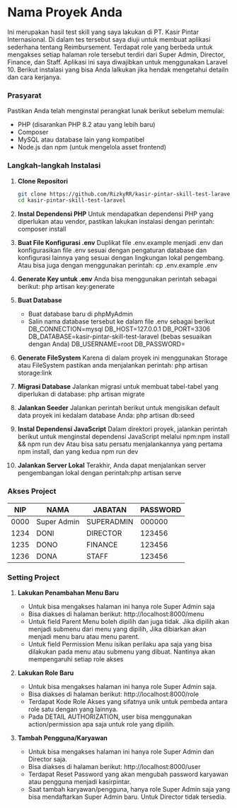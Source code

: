 # Nama Proyek Anda

Ini merupakan hasil test skill yang saya lakukan di PT. Kasir Pintar Internasional. Di dalam tes tersebut saya diuji untuk membuat aplikasi sederhana tentang Reimbursement. Terdapat role yang berbeda untuk mengakses setiap halaman role tersebut terdiri dari Super Admin, Director, Finance, dan Staff. Aplikasi ini saya diwajibkan untuk menggunakan Laravel 10. Berikut instalasi yang bisa Anda lalkukan jika hendak mengetahui detailn dan cara kerjanya.

### Prasyarat

Pastikan Anda telah menginstal perangkat lunak berikut sebelum memulai:

- PHP (disarankan PHP 8.2 atau yang lebih baru)
- Composer
- MySQL atau database lain yang kompatibel
- Node.js dan npm (untuk mengelola asset frontend)

### Langkah-langkah Instalasi

1. **Clone Repositori**

   ```bash
   git clone https://github.com/RizkyRR/kasir-pintar-skill-test-laravel.git
   cd kasir-pintar-skill-test-laravel

2. **Instal Dependensi PHP**
    Untuk mendapatkan dependensi PHP yang diperlukan atau vendor, pastikan lakukan instalasi dengan perintah: composer install

3. **Buat File Konfigurasi .env**
    Duplikat file .env.example menjadi .env dan konfigurasikan file .env sesuai dengan pengaturan database dan konfigurasi lainnya yang sesuai dengan lingkungan lokal pengembang. Atau bisa juga dengan menggunakan perintah: cp .env.example .env

4. **Generate Key untuk .env**
    Anda bisa menggunakan perintah sebagai berikut: php artisan key:generate

5. **Buat Database**
    - Buat database baru di phpMyAdmin 
    - Salin nama database tersebut ke dalam file .env sebagai berikut
        DB_CONNECTION=mysql
        DB_HOST=127.0.0.1
        DB_PORT=3306
        DB_DATABASE=kasir-pintar-skill-test-laravel (bebas sesuaikan dengan Anda)
        DB_USERNAME=root
        DB_PASSWORD=

6. **Generate FileSystem**
    Karena di dalam proyek ini menggunakan Storage atau FileSystem pastikan anda menjalankan perintah: php artisan storage:link

7. **Migrasi Database**
    Jalankan migrasi untuk membuat tabel-tabel yang diperlukan di database: php artisan migrate

8. **Jalankan Seeder**
    Jalankan perintah berikut untuk mengisikan default data proyek ini kedalam database Anda: php artisan db:seed

9. **Instal Dependensi JavaScript**
    Dalam direktori proyek, jalankan perintah berikut untuk menginstal dependensi JavaScript melalui npm:npm install && npm run dev
    Atau bisa satu persatu menjalankannya yang pertama npm install, dan yang kedua npm run dev

10. **Jalankan Server Lokal**
    Terakhir, Anda dapat menjalankan server pengembangan lokal dengan perintah:php artisan serve


### Akses Project
| NIP | NAMA | JABATAN | PASSWORD |
|------|------|------|------|
| 0000 | Super Admin   | SUPERADMIN  | 000000  |
| 1234 | DONI   | DIRECTOR   | 123456  |
| 1235  | DONO   | FINANCE   | 123456  |
| 1236  | DONA   | STAFF   | 123456  |


### Setting Project
1. **Lakukan Penambahan Menu Baru**
    - Untuk bisa mengakses halaman ini hanya role Super Admin saja
    - Bisa diakses di halaman berikut: http://localhost:8000/menu
    - Untuk field Parent Menu boleh dipilih dan juga tidak. Jika dipilih akan menjadi submenu dari menu yang dipilih, Jika dibiarkan akan menjadi menu baru atau menu parent.
    - Untuk field Permission Menu isikan perilaku apa saja yang bisa dilakukan pada menu atau submenu yang dibuat. Nantinya akan mempengaruhi setiap role akses

2. **Lakukan Role Baru**
    - Untuk bisa mengakses halaman ini hanya role Super Admin saja.
    - Bisa diakses di halaman berikut: http://localhost:8000/role
    - Terdapat Kode Role Akses yang sifatnya unik untuk pembeda antara role satu dengan yang lainnya.
    - Pada DETAIL AUTHORIZATION, user bisa menggunakan action/permission apa saja untuk role yang dipilih.

3. **Tambah Pengguna/Karyawan**
    - Untuk bisa mengakses halaman ini hanya role Super Admin dan Director saja.
    - Bisa diakses di halaman berikut: http://localhost:8000/user
    - Terdapat Reset Password yang akan mengubah password karyawan atau pengguna menjadi kasirpintar.
    - Saat tambah karyawan/pengguna, hanya role Super Admin saja yang bisa mendaftarkan Super Admin baru. Untuk Director tidak tersedia.
